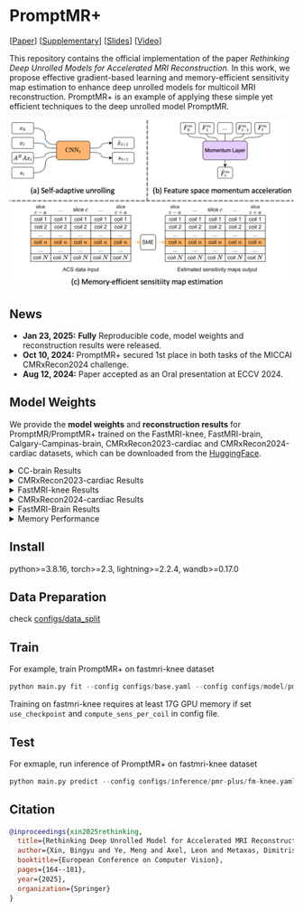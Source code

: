 # PromptMR+

[[Paper](https://www.ecva.net/papers/eccv_2024/papers_ECCV/papers/09565.pdf)] [[Supplementary](https://www.ecva.net/papers/eccv_2024/papers_ECCV/papers/09565-supp.pdf)] [[Slides](https://eccv.ecva.net/media/eccv-2024/Slides/1057_OoLoVIz.pdf)] [[Video](https://youtu.be/8h0LNcypqYk?si=jgxaDXqoKGm35P9g)]

This repository contains the official implementation of the paper *Rethinking Deep Unrolled Models for Accelerated MRI Reconstruction.* In this work, we propose effective gradient-based learning and memory-efficient sensitivity map estimation to enhance deep unrolled models for multicoil MRI reconstruction. PromptMR+ is an example of applying these simple yet efficient techniques to the deep unrolled model PromptMR.

<p align="center">
  <img src="assets/proposed.png" alt="Training GPU Memory on cc-brain dataset" width="600" />
</p>

## News

- **Jan 23, 2025:** **Fully** Reproducible code, model weights and reconstruction results were released.
- **Oct 10, 2024:** PromptMR+ secured 1st place in both tasks of the MICCAI CMRxRecon2024 challenge.
- **Aug 12, 2024:** Paper accepted as an Oral presentation at ECCV 2024.


## Model Weights

We provide the **model weights** and **reconstruction results** for PromptMR/PromptMR+ trained on the FastMRI-knee, FastMRI-brain, Calgary-Campinas-brain, CMRxRecon2023-cardiac and CMRxRecon2024-cardiac datasets, which can be downloaded from the [HuggingFace](https://huggingface.co/hellopipu/PromptMR/tree/main).

<details>
  <summary>CC-brain Results</summary>

| Model         | Cas. | Trained on | Training Acc | PSNR/SSIM 5x | PSNR/SSIM 10x |
| ------------- | ---- | ---------- | ------------ | ------------ | ------------- |
| `PromptMR`  | 12   | train      | 5x and 10x   | 36.98/0.9496 | 34.32/0.9302  |
| `PromptMR+` | 12   | train      | 5x and 10x   | 37.32/0.9516 | 34.87/0.9350  |

> Note: test result is on a subset of official val set (10/20), results are better than those reported in the paper.

</details>

<details>
  <summary>CMRxRecon2023-cardiac Results</summary>

| Model         | Cas. | Trained on | Training Acc   | Cine LAX<br />PSNR/SSIM 10x | Cine SAX<br />PSNR/SSIM 10x | Mapping T1w<br />PSNR/SSIM 10x | Mapping T2w<br />PSNR/SSIM 10x |
| ------------- | ---- | ---------- | -------------- | --------------------------- | --------------------------- | ------------------------------ | ------------------------------ |
| `PromptMR`  | 12   | train      | 4x, 8x and 10x | 38.28/0.9560                | 39.18/0.9615                | 38.99/0.9661                   | 37.21/0.9622                   |
| `PromptMR+` | 12   | train      | 4x, 8x and 10x | 39.13/0.9605                | 39.99/0.9658                | 40.37/0.9719                   | 38.22/0.9670                   |

> Note: test result is on the official validation set.

</details>

<details>
  <summary>FastMRI-knee Results</summary>

| Model         | Cas. | Trained on | Training Acc | NMSE/PSNR/SSIM 4x   | NMSE/PSNR/SSIM 8x   |
| ------------- | ---- | ---------- | ------------ | ------------------- | ------------------- |
| `PromptMR`  | 12   | train      | 4x and 8x    | 0.0051/39.71/0.9264 | 0.0080/37.78/0.8984 |
| `PromptMR+` | 12   | train      | 4x and 8x    | 0.0050/39.92/0.9276 | 0.0078/38.09/0.9012 |

> Note: test result is on a subset of official val set (100/199).

</details>

<details>
  <summary>CMRxRecon2024-cardiac Results</summary>

| Model         | Cas. | Trained on | Training Acc   | Task1 Avg<br />PSNR/SSIM | Task2 Avg<br />PSNR/SSIM |
| ------------- | ---- | ---------- | -------------- | ---------------------------- | ---------------------------- |
| `PromptMR`  | 12   | train      | 4x~24x | 38.28/0.9560                 | 39.18/0.9615                 |
| `PromptMR+` | 12   | train      | 4x~24x | 39.13/0.9605                 | 39.99/0.9658                 |

> Note: test result is on the split subset from the official training set (17%). (reported in the STACOM24 paper)

</details>

<details>
  <summary>FastMRI-Brain Results</summary>

| Model         | Cas. | Trained on | Training Acc | NMSE/PSNR/SSIM 4x   | NMSE/PSNR/SSIM 8x   |
| ------------- | ---- | ---------- | ------------ | ------------------- | ------------------- |
| `PromptMR`  | 12   | train+val  | 4x and 8x    | 0.0033/41.59/0.9609 | 0.0063/38.82/0.9465 |
| `PromptMR+` | 12   | train      | 4x and 8x    | 0.0031/41.84/0.9615 | 0.0055/39.46/0.9494 |

> Note: test result is on the official test set. (Not reported in the paper)

</details>

<details>
  <summary>Memory Performance</summary>
<table>
  <tr>
    <td align="center">
      <img src="assets/gpu_mem_train_cc_brain.png" alt="Training GPU Memory on cc-brain dataset" width="400" />
      <br><em>Training GPU Memory on cc-brain dataset.</em>
    </td>
    <td align="center">
      <img src="assets/gpu_mem_test_cmr23.png" alt="Test GPU Memory on CMRxRecon2023 dataset" width="400" />
      <br><em>Test GPU Memory on CMRxRecon2023 dataset.</em>
    </td>
  </tr>
</table>
</details>

## Install

python>=3.8.16, torch>=2.3, lightning>=2.2.4, wandb>=0.17.0

## Data Preparation

check [configs/data_split](configs/data_split)

## Train

For example, train PromptMR+ on fastmri-knee dataset

```python
python main.py fit --config configs/base.yaml --config configs/model/pmr-plus.yaml --config configs/train/pmr-plus/fm-knee.yaml 
```

Training on fastmri-knee requires at least 17G GPU memory if set `use_checkpoint` and `compute_sens_per_coil` in config file.

## Test

For exmaple, run inference of PromptMR+ on fastmri-knee dataset

```python
python main.py predict --config configs/inference/pmr-plus/fm-knee.yaml
```

## Citation

```bibtex
@inproceedings{xin2025rethinking,
  title={Rethinking Deep Unrolled Model for Accelerated MRI Reconstruction},
  author={Xin, Bingyu and Ye, Meng and Axel, Leon and Metaxas, Dimitris N},
  booktitle={European Conference on Computer Vision},
  pages={164--181},
  year={2025},
  organization={Springer}
}
```
